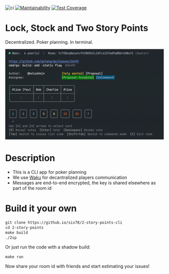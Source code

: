 ![ci](https://github.com/six78/2-story-points-cli/actions/workflows/ci.yml/badge.svg)
[![Maintainability](https://api.codeclimate.com/v1/badges/7159536b897586bb0137/maintainability)](https://codeclimate.com/github/six78/2-story-points-cli/maintainability)
[![Test Coverage](https://api.codeclimate.com/v1/badges/7159536b897586bb0137/test_coverage)](https://codeclimate.com/github/six78/2-story-points-cli/test_coverage)

# Lock, Stock and Two Story Points

Decentralized. Poker planning. In terminal.

<!-- 765px = 3/8 of 2040 (width of the original gif) for better rendering -->
<p align="left">
  <img width="765" src="docs/demo.gif">
</p>

[//]: # (Fancy a web version? -> https://six78.github.io/2-story-points )

# Description

- This is a CLI app for poker planning
- We use [Waku](https://waku.org) for decantralized players communication
- Messages are end-to-end encrypted, the key is shared elsewhere as part of the room id

[//]: # (# Get it)

# Build it your own
 ```shell
 git clone https://github.io/six78/2-story-points-cli
 cd 2-story-points
 make build
 ./2sp
 ```
 
Or just run the code with a shadow build:

```shell
make run
```

Now share your room id with friends and start estimating your issues!

